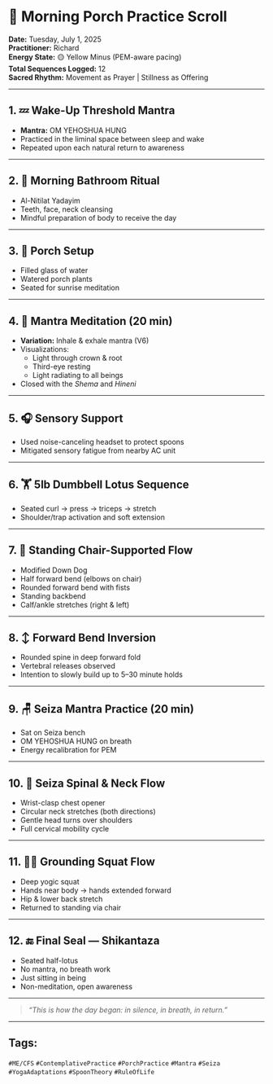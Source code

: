 # 🌿 Morning Porch Practice Scroll  
**Date:** Tuesday, July 1, 2025  
**Practitioner:** Richard  
**Energy State:** 🟡 Yellow Minus (PEM-aware pacing)  
**Total Sequences Logged:** 12  
**Sacred Rhythm:** Movement as Prayer | Stillness as Offering

---

## 1. 💤 Wake-Up Threshold Mantra
- **Mantra:** OM YEHOSHUA HUNG  
- Practiced in the liminal space between sleep and wake  
- Repeated upon each natural return to awareness  

---

## 2. 🚿 Morning Bathroom Ritual
- Al-Nitilat Yadayim  
- Teeth, face, neck cleansing  
- Mindful preparation of body to receive the day  

---

## 3. 🌄 Porch Setup
- Filled glass of water  
- Watered porch plants  
- Seated for sunrise meditation  

---

## 4. 🧘 Mantra Meditation (20 min)
- **Variation:** Inhale & exhale mantra (V6)  
- Visualizations:  
   - Light through crown & root  
   - Third-eye resting  
   - Light radiating to all beings  
- Closed with the *Shema* and *Hineni*  

---

## 5. 🎧 Sensory Support
- Used noise-canceling headset to protect spoons  
- Mitigated sensory fatigue from nearby AC unit  

---

## 6. 🏋️ 5lb Dumbbell Lotus Sequence
- Seated curl → press → triceps → stretch  
- Shoulder/trap activation and soft extension  

---

## 7. 🧍 Standing Chair-Supported Flow
- Modified Down Dog  
- Half forward bend (elbows on chair)  
- Rounded forward bend with fists  
- Standing backbend  
- Calf/ankle stretches (right & left)

---

## 8. ↕️ Forward Bend Inversion
- Rounded spine in deep forward fold  
- Vertebral releases observed  
- Intention to slowly build up to 5–30 minute holds  

---

## 9. 🪑 Seiza Mantra Practice (20 min)
- Sat on Seiza bench  
- OM YEHOSHUA HUNG on breath  
- Energy recalibration for PEM

---

## 10. 🔄 Seiza Spinal & Neck Flow
- Wrist-clasp chest opener  
- Circular neck stretches (both directions)  
- Gentle head turns over shoulders  
- Full cervical mobility cycle

---

## 11. 🧘‍♂️ Grounding Squat Flow
- Deep yogic squat  
- Hands near body → hands extended forward  
- Hip & lower back stretch  
- Returned to standing via chair

---

## 12. 🔚 Final Seal — Shikantaza
- Seated half-lotus  
- No mantra, no breath work  
- Just sitting in being  
- Non-meditation, open awareness

---

> _“This is how the day began: in silence, in breath, in return.”_

---

## Tags:
`#ME/CFS` `#ContemplativePractice` `#PorchPractice` `#Mantra` `#Seiza` `#YogaAdaptations` `#SpoonTheory` `#RuleOfLife`
